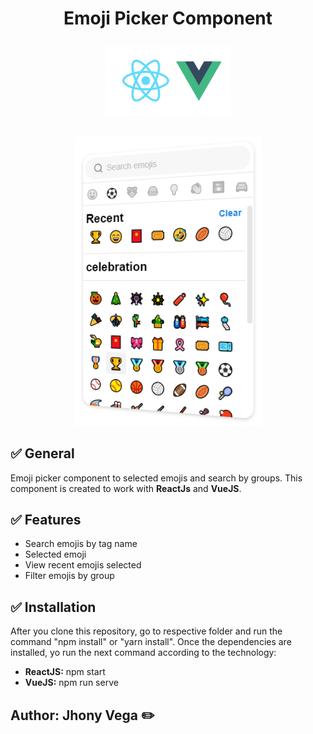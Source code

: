 <h1>
    <p align="center">
        Emoji Picker Component
    </p>
    <p align="center">
        <img  src="./technologies.png" width="200px" />
    </p>
</h1>

<p align="center">
    <img src="./emoji-picker.PNG"  />
</p>


## :white_check_mark: General
Emoji picker component to selected emojis and search by groups. This component is created to work with **ReactJs** and **VueJS**. 

## :white_check_mark: Features
* Search emojis by tag name
* Selected emoji   
* View recent emojis selected
* Filter emojis by group

## :white_check_mark: Installation
After you clone this repository, go to respective folder and run the command "npm install" or "yarn install".
Once the dependencies are installed, yo run the next command according to the technology:

* **ReactJS:** npm start
* **VueJS:** npm run serve

## Author: Jhony Vega :pencil2:

